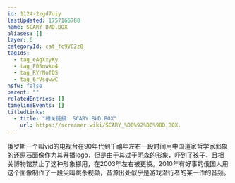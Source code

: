 ```yaml
---
id: 1124-2zgd7uiy
lastUpdated: 1757166788
name: SCARY ВИD.BOX
aliases: []
layer: 6
categoryId: cat_fc9VC2z8
tagIds:
  - tag_eAgXxyKy
  - tag_F0Snwko4
  - tag_RYrNofQS
  - tag_6rVsgwwC
nsfw: false
parent: ""
relatedEntries: []
timelineEvents: []
titledLinks:
  - title: "相关链接: SCARY ВИD.BOX"
    url: https://screamer.wiki/SCARY_%D0%92%D0%98D.BOX.
---
```


俄罗斯一个叫vid的电视台在90年代到千禧年左右一段时间用中国道家哲学家郭象的还原石面像作为其开播logo，但是由于其过于阴森的形象，吓到了孩子，且相关博物馆禁止了这种形象挪用，在2003年左右被更换。2010年有好事的俄国人用这个面像制作了一段尖叫跳杀视频，音源出处似乎是游戏潜行者的某一作的音频。
